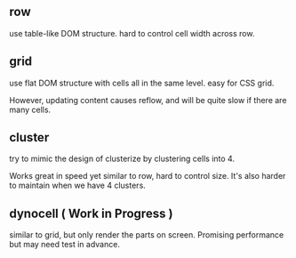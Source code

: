 ## row

use table-like DOM structure. hard to control cell width across row.


## grid

use flat DOM structure with cells all in the same level. easy for CSS grid.

However, updating content causes reflow, and will be quite slow if there are many cells.


## cluster

try to mimic the design of clusterize by clustering cells into 4. 

Works great in speed yet similar to row, hard to control size. It's also harder to maintain when we have 4 clusters.


## dynocell ( Work in Progress )

similar to grid, but only render the parts on screen. Promising performance but may need test in advance.



